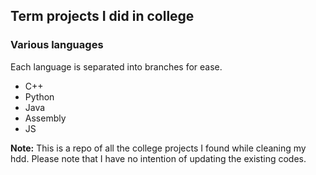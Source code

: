## Term projects I did in college

### Various languages
Each language is separated into branches for ease.
* C++
* Python
* Java
* Assembly
* JS

**Note:** This is a repo of all the college projects I found while cleaning my hdd. Please note that I have no intention of updating the existing codes.
